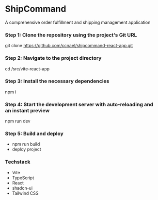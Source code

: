 # ShipCommand
A comprehensive order fulfillment and shipping management application

### Step 1: Clone the repository using the project's Git URL
git clone https://github.com/ccnael/shipcommand-react-app.git

### Step 2: Navigate to the project directory
cd /src/vite-react-app

### Step 3: Install the necessary dependencies
npm i

### Step 4: Start the development server with auto-reloading and an instant preview
npm run dev

### Step 5: Build and deploy
- npm run build 
- deploy project

### Techstack
- Vite
- TypeScript
- React
- shadcn-ui
- Tailwind CSS